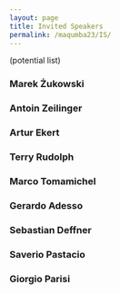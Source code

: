 ```yaml
---
layout: page
title: Invited Speakers
permalink: /maqumba23/IS/
---
```

(potential list)

### Marek Żukowski

### Antoin Zeilinger

### Artur Ekert

### Terry Rudolph

### Marco Tomamichel

### Gerardo Adesso

### Sebastian Deffner

### Saverio Pastacio 

### Giorgio Parisi
